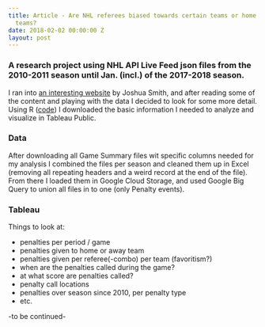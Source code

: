 ```yaml
---
title: Article - Are NHL referees biased towards certain teams or home teams vs. away
  teams?
date: 2018-02-02 00:00:00 Z
layout: post
---
```


### A research project using NHL API Live Feed json files from the 2010-2011 season until Jan. (incl.) of the 2017-2018 season.

I ran into [an interesting website](http://scoutingtherefs.com) by Joshua Smith, and after reading some of the content and playing with the data I decided to look for some more detail. Using R ([code](https://github.com/rjweise/RESEARCH---NHL-Referees/blob/master/Rcode-NHLGameJSONperSeason)) I downloaded the basic information I needed to analyze and visualize in Tableau Public.

### Data

After downloading all Game Summary files wit specific columns needed for my analysis I combined the files per season and cleaned them up in Excel (removing all repeating headers and a weird record at the end of the file). From there I loaded them in Google Cloud Storage, and used Google Big Query to union all files in to one (only Penalty events).

### Tableau

Things to look at:
* penalties per period / game
* penalties given to home or away team
* penalties given per referee(-combo) per team (favoritism?)
* when are the penalties called during the game?
* at what score are penalties called?
* penalty call locations
* penalties over season since 2010, per penalty type
* etc.

-to be continued-
